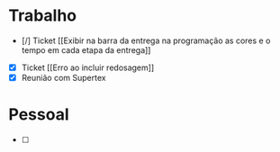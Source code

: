 
# Trabalho

- [/] Ticket [[Exibir na barra da entrega na programação as cores e o tempo em cada etapa da entrega]]
- [x] Ticket [[Erro ao incluir redosagem]]
- [x] Reunião com Supertex
# Pessoal

- [ ] 
